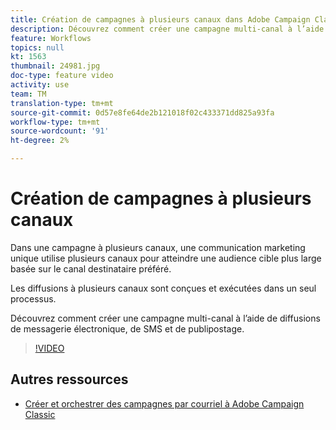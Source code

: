 ```yaml
---
title: Création de campagnes à plusieurs canaux dans Adobe Campaign Classic (ACC)
description: Découvrez comment créer une campagne multi-canal à l’aide de diffusions de messagerie électronique, de SMS et de publipostage.
feature: Workflows
topics: null
kt: 1563
thumbnail: 24981.jpg
doc-type: feature video
activity: use
team: TM
translation-type: tm+mt
source-git-commit: 0d57e8fe64de2b121018f02c433371dd825a93fa
workflow-type: tm+mt
source-wordcount: '91'
ht-degree: 2%

---
```



# Création de campagnes à plusieurs canaux

Dans une campagne à plusieurs canaux, une communication marketing unique utilise plusieurs canaux pour atteindre une audience cible plus large basée sur le canal destinataire préféré.

Les diffusions à plusieurs canaux sont conçues et exécutées dans un seul processus.

Découvrez comment créer une campagne multi-canal à l’aide de diffusions de messagerie électronique, de SMS et de publipostage.

>[!VIDEO](https://video.tv.adobe.com/v/24981?quality=12)

## Autres ressources

* [Créer et orchestrer des campagnes par courriel à Adobe Campaign Classic](https://helpx.adobe.com/campaign/classic/how-to/design-orchestrate-email-campaigns-in-campaign-classic.html)

